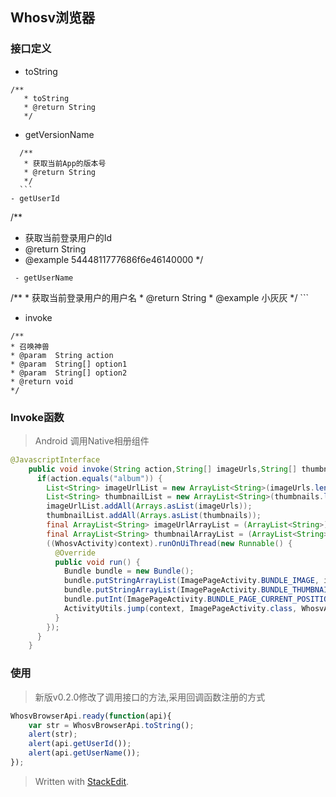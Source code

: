 
## Whosv浏览器

### 接口定义

  - toString

  ```
  /**
	 * toString
	 * @return String
	 */
  ```
  - getVersionName

  ```
	/**
	 * 获取当前App的版本号
	 * @return String
	 */
	```
  - getUserId
 
  ```
  /**
   * 获取当前登录用户的Id
   * @return String
   * @example 5444811777686f6e46140000
   */
 ```
  - getUserName
 
  ```
  /**
	 * 获取当前登录用户的用户名
	 * @return String
	 * @example 小灰灰
	 */
	```
  - invoke

   ```
  /**
   * 召唤神兽
   * @param  String action
   * @param  String[] option1
   * @param  String[] option2
   * @return void
   */
  ```
  
### Invoke函数

> Android 调用Native相册组件

```Java
@JavascriptInterface
    public void invoke(String action,String[] imageUrls,String[] thumbnails) {
      if(action.equals("album")) {
        List<String> imageUrlList = new ArrayList<String>(imageUrls.length);
        List<String> thumbnailList = new ArrayList<String>(thumbnails.length);
        imageUrlList.addAll(Arrays.asList(imageUrls));
        thumbnailList.addAll(Arrays.asList(thumbnails));
        final ArrayList<String> imageUrlArrayList = (ArrayList<String>) imageUrlList;
        final ArrayList<String> thumbnailArrayList = (ArrayList<String>) thumbnailList;
        ((WhosvActivity)context).runOnUiThread(new Runnable() {
          @Override
          public void run() {
            Bundle bundle = new Bundle();
            bundle.putStringArrayList(ImagePageActivity.BUNDLE_IMAGE, imageUrlArrayList);
            bundle.putStringArrayList(ImagePageActivity.BUNDLE_THUMBNAIL_IMAGE, thumbnailArrayList);
            bundle.putInt(ImagePageActivity.BUNDLE_PAGE_CURRENT_POSITION, 0);
            ActivityUtils.jump(context, ImagePageActivity.class, WhosvActivity.REQUEST_CODE_IMAGE, bundle);
          }
        });
      }
    }
```

### 使用

> 新版v0.2.0修改了调用接口的方法,采用回调函数注册的方式

```javascript
WhosvBrowserApi.ready(function(api){
	var str = WhosvBrowserApi.toString();
	alert(str);
	alert(api.getUserId());
	alert(api.getUserName());
});
```

> Written with [StackEdit](https://stackedit.io/).